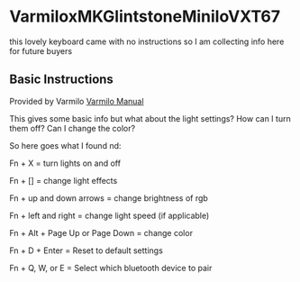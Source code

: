 # VarmiloxMKGlintstoneMiniloVXT67
this lovely keyboard came with no instructions so I am collecting info here for future buyers 

## Basic Instructions 
Provided by Varmilo
[Varmilo Manual](https://en.varmilo.com/keyboardproscenium/generic/web/viewer.html?file=https%3A%2F%2Fcn.varmilo.com%2Fkeyboardproscenium%2Fupload%2F%E8%BF%B7%E4%BD%A0%E6%B4%9B65%E9%9D%99%E7%94%B5%E5%AE%B9%E5%8F%8C%E6%A8%A1%E8%AF%B4%E6%98%8E%E4%B9%A6_1.0.pdf)

This gives some basic info but what about the light settings? How can I turn them off? Can I change the color? 

So here goes what I found  nd: 

Fn + X = turn lights on and off 

Fn + [] = change light effects

Fn + up and down arrows = change brightness of rgb

Fn + left and right = change light speed (if applicable)

Fn + Alt + Page Up or Page Down = change color 

Fn + D + Enter = Reset to default settings 

Fn + Q, W, or E = Select which bluetooth device to pair 
